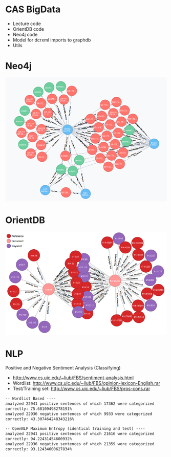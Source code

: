 # CAS BigData
* Lecture code
* OrientDB code
* Neo4j code
* Model for dcrxml imports to graphdb
* Utils 

# Neo4j
![Neo4j Graph](/neo4j/src/main/resources/neo4j-sample.png?raw=true "Neo4j Graph")

# OrientDB
![OrientDB Graph](/orientdb/src/main/resources/orientdb-sample.png?raw=true "OrientDB Graph")

# NLP
Positive and Negative Sentiment Analysis (Classifying)

* http://www.cs.uic.edu/~liub/FBS/sentiment-analysis.html
* Wordlist: http://www.cs.uic.edu/~liub/FBS/opinion-lexicon-English.rar
* Test/Training set: http://www.cs.uic.edu/~liub/FBS/pros-cons.rar

```
-- Wordlist Based ----
analyzed 22941 positive sentences of which 17362 were categorized correctly: 75.68109498278191%
analyzed 22936 negative sentences of which 9933 were categorized correctly: 43.307464248343216%
```

```
-- OpenNLP Maximum Entropy (identical training and test) ----
analyzed 22941 positive sentences of which 21616 were categorized correctly: 94.22431454600932%
analyzed 22936 negative sentences of which 21359 were categorized correctly: 93.12434600627834%
```

